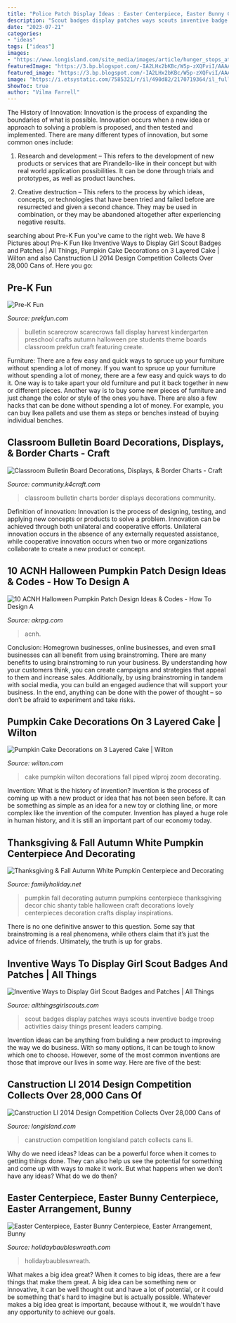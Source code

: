 ```yaml
---
title: "Police Patch Display Ideas : Easter Centerpiece, Easter Bunny Centerpiece, Easter Arrangement, Bunny"
description: "Scout badges display patches ways scouts inventive badge troop activities daisy things present leaders camping"
date: "2023-07-21"
categories:
- "ideas"
tags: ["ideas"]
images:
- "https://www.longisland.com/site_media/images/article/hunger_stops_at_the_pumpCAN_patch.jpg"
featuredImage: "https://3.bp.blogspot.com/-IA2LHx2bKBc/W5p-zXQFviI/AAAAAAAAAI4/mfPCEOPxdQAu74i-PnNK1N-mjWpdJ38gQCLcBGAs/s1600/Girl-Scout-badge-ribbons-3.jpg"
featured_image: "https://3.bp.blogspot.com/-IA2LHx2bKBc/W5p-zXQFviI/AAAAAAAAAI4/mfPCEOPxdQAu74i-PnNK1N-mjWpdJ38gQCLcBGAs/s1600/Girl-Scout-badge-ribbons-3.jpg"
image: "https://i.etsystatic.com/7585321/r/il/490d82/2170719364/il_fullxfull.2170719364_kc0t.jpg"
ShowToc: true
author: "Vilma Farrell"
---
```



The History of Innovation:
Innovation is the process of expanding the boundaries of what is possible. Innovation occurs when a new idea or approach to solving a problem is proposed, and then tested and implemented. There are many different types of innovation, but some common ones include:
1. Research and development – This refers to the development of new products or services that are Pirandello-like in their concept but with real world application possibilities. It can be done through trials and prototypes, as well as product launches.

2. Creative destruction – This refers to the process by which ideas, concepts, or technologies that have been tried and failed before are resurrected and given a second chance. They may be used in combination, or they may be abandoned altogether after experiencing negative results.


	

		
searching about Pre-K Fun you've came to the right web. We have 8 Pictures about Pre-K Fun like Inventive Ways to Display Girl Scout Badges and Patches | All Things, Pumpkin Cake Decorations on 3 Layered Cake | Wilton and also Canstruction LI 2014 Design Competition Collects Over 28,000 Cans of. Here you go:
		
    
## Pre-K Fun

<img loading=lazy src="http://www.prekfun.com/THEMES/PREKthemes/S-Z/Scarecrows/Photos/MrsValsScarecrows2.jpg" onerror="this.onerror=null;this.src='https://tse4.mm.bing.net/th?id=OIP.kr5WUlgvsNmiFK7eAFnCHwAAAA&amp;pid=15.1';" alt="Pre-K Fun">

_Source: prekfun.com_

>bulletin scarecrow scarecrows fall display harvest kindergarten preschool crafts autumn halloween pre students theme boards classroom prekfun craft featuring create. 

	

Furniture: There are a few easy and quick ways to spruce up your furniture without spending a lot of money.
If you want to spruce up your furniture without spending a lot of money, there are a few easy and quick ways to do it. One way is to take apart your old furniture and put it back together in new or different pieces. Another way is to buy some new pieces of furniture and just change the color or style of the ones you have. There are also a few hacks that can be done without spending a lot of money. For example, you can buy Ikea pallets and use them as steps or benches instead of buying individual benches.

    
## Classroom Bulletin Board Decorations, Displays, &amp; Border Charts - Craft

<img loading=lazy src="http://community.k4craft.com/wp-content/uploads/2018/05/Classroom-Bulletin-Board-Decorations-Displays-Border-Charts-11.jpg" onerror="this.onerror=null;this.src='https://tse3.mm.bing.net/th?id=OIP._wEwYm2wFc4vZ0Oq-xvmOwHaMz&amp;pid=15.1';" alt="Classroom Bulletin Board Decorations, Displays, &amp; Border Charts - Craft">

_Source: community.k4craft.com_

>classroom bulletin charts border displays decorations community. 

	

Definition of innovation:
Innovation is the process of designing, testing, and applying new concepts or products to solve a problem. Innovation can be achieved through both unilateral and cooperative efforts. Unilateral innovation occurs in the absence of any externally requested assistance, while cooperative innovation occurs when two or more organizations collaborate to create a new product or concept.

    
## 10 ACNH Halloween Pumpkin Patch Design Ideas &amp; Codes - How To Design A

<img loading=lazy src="https://www.akrpg.com/upload/20201029/6373958124964206011264396.png" onerror="this.onerror=null;this.src='https://tse4.mm.bing.net/th?id=OIP.h9eiyOTFg3BVz1dK3WeLpAHaEK&amp;pid=15.1';" alt="10 ACNH Halloween Pumpkin Patch Design Ideas &amp; Codes - How To Design A">

_Source: akrpg.com_

>acnh. 

	

Conclusion: Homegrown businesses, online businesses, and even small businesses can all benefit from using brainstroming.
There are many benefits to using brainstroming to run your business. By understanding how your customers think, you can create campaigns and strategies that appeal to them and increase sales. Additionally, by using brainstroming in tandem with social media, you can build an engaged audience that will support your business. In the end, anything can be done with the power of thought – so don’t be afraid to experiment and take risks.

    
## Pumpkin Cake Decorations On 3 Layered Cake | Wilton

<img loading=lazy src="https://www.wilton.com/dw/image/v2/AAWA_PRD/on/demandware.static/-/Sites-wilton-project-master/default/dw4f56beb6/images/project/WLPROJ-9463/Pumpkin-Cake_2.jpg?sw=1440&amp;sh=750&amp;sm=fit" onerror="this.onerror=null;this.src='https://tse4.mm.bing.net/th?id=OIP.k8IDu7Y5XZkoqQHNIzIj4AHaHa&amp;pid=15.1';" alt="Pumpkin Cake Decorations on 3 Layered Cake | Wilton">

_Source: wilton.com_

>cake pumpkin wilton decorations fall piped wlproj zoom decorating. 

	

Invention: What is the history of invention?
Invention is the process of coming up with a new product or idea that has not been seen before. It can be something as simple as an idea for a new toy or clothing line, or more complex like the invention of the computer. Invention has played a huge role in human history, and it is still an important part of our economy today.

    
## Thanksgiving &amp; Fall Autumn White Pumpkin Centerpiece And Decorating

<img loading=lazy src="http://www.familyholiday.net/wp-content/uploads/2012/11/Thanksgiving-Fall_-Autumn_-White_-Pumpkin_-Centerpiece_-and_-Decorating_-ideas__01.jpg" onerror="this.onerror=null;this.src='https://tse1.mm.bing.net/th?id=OIP.NvHhlqJoxBq41KbhHMzKXAHaLL&amp;pid=15.1';" alt="Thanksgiving &amp; Fall Autumn White Pumpkin Centerpiece and Decorating">

_Source: familyholiday.net_

>pumpkin fall decorating autumn pumpkins centerpiece thanksgiving decor chic shanty table halloween craft decorations lovely centerpieces decoration crafts display inspirations. 

	

There is no one definitive answer to this question. Some say that brainstroming is a real phenomena, while others claim that it’s just the advice of friends. Ultimately, the truth is up for grabs.

    
## Inventive Ways To Display Girl Scout Badges And Patches | All Things

<img loading=lazy src="https://3.bp.blogspot.com/-IA2LHx2bKBc/W5p-zXQFviI/AAAAAAAAAI4/mfPCEOPxdQAu74i-PnNK1N-mjWpdJ38gQCLcBGAs/s1600/Girl-Scout-badge-ribbons-3.jpg" onerror="this.onerror=null;this.src='https://tse4.mm.bing.net/th?id=OIP.uqgo-bAMQlNyeUGCcTp4vwHaJ4&amp;pid=15.1';" alt="Inventive Ways to Display Girl Scout Badges and Patches | All Things">

_Source: allthingsgirlscouts.com_

>scout badges display patches ways scouts inventive badge troop activities daisy things present leaders camping. 

	

Invention ideas can be anything from building a new product to improving the way we do business. With so many options, it can be tough to know which one to choose. However, some of the most common inventions are those that improve our lives in some way. Here are five of the best: 

    
## Canstruction LI 2014 Design Competition Collects Over 28,000 Cans Of

<img loading=lazy src="https://www.longisland.com/site_media/images/article/hunger_stops_at_the_pumpCAN_patch.jpg" onerror="this.onerror=null;this.src='https://tse3.mm.bing.net/th?id=OIP.dSzWJlP1sd1QqVKMrBdUgQHaHK&amp;pid=15.1';" alt="Canstruction LI 2014 Design Competition Collects Over 28,000 Cans of">

_Source: longisland.com_

>canstruction competition longisland patch collects cans li. 

	

Why do we need ideas?
Ideas can be a powerful force when it comes to getting things done. They can also help us see the potential for something and come up with ways to make it work. But what happens when we don't have any ideas? What do we do then?

    
## Easter Centerpiece, Easter Bunny Centerpiece, Easter Arrangement, Bunny

<img loading=lazy src="https://i.etsystatic.com/7585321/r/il/490d82/2170719364/il_fullxfull.2170719364_kc0t.jpg" onerror="this.onerror=null;this.src='https://tse3.mm.bing.net/th?id=OIP.dAhZY4BSfYfAvcIz6H5K4QHaKc&amp;pid=15.1';" alt="Easter Centerpiece, Easter Bunny Centerpiece, Easter Arrangement, Bunny">

_Source: holidaybaubleswreath.com_

>holidaybaubleswreath. 

	

What makes a big idea great?
When it comes to big ideas, there are a few things that make them great. A big idea can be something new or innovative, it can be well thought out and have a lot of potential, or it could be something that's hard to imagine but is actually possible. Whatever makes a big idea great is important, because without it, we wouldn't have any opportunity to achieve our goals.

